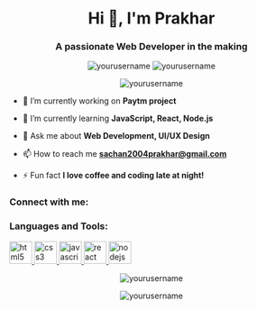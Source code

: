 <h1 align="center">Hi 👋, I'm Prakhar</h1>
<h3 align="center">A passionate Web Developer in the making</h3>

<p align="center">
  <img src="https://komarev.com/ghpvc/?username=yourusername&label=Profile%20views&color=0e75b6&style=flat" alt="yourusername" />
  <img src="https://img.shields.io/github/followers/yourusername?label=Followers&style=social" alt="yourusername" />
</p>

<p align="center">
  <img src="https://github-readme-stats.vercel.app/api?username=yourusername&show_icons=true&theme=radical&hide_border=true" alt="yourusername" />
</p>

- 🔭 I’m currently working on **Paytm project**

- 🌱 I’m currently learning **JavaScript, React, Node.js**

- 💬 Ask me about **Web Development, UI/UX Design**

- 📫 How to reach me **sachan2004prakhar@gmail.com**

- ⚡ Fun fact **I love coffee and coding late at night!**

<h3 align="left">Connect with me:</h3>
<p align="left">
<!--   <a href="https://linkedin.com/in/yourprofile" target="blank"><img align="center" src="https://cdn.jsdelivr.net/npm/simple-icons@3.1.0/icons/linkedin.svg" alt="yourprofile" height="30" width="40" /></a> -->
<!--   <a href="https://twitter.com/yourusername" target="blank"><img align="center" src="https://cdn.jsdelivr.net/npm/simple-icons@3.1.0/icons/twitter.svg" alt="yourusername" height="30" width="40" /></a> -->
<!--   <a href="https://www.instagram.com/yourusername" target="blank"><img align="center" src="https://cdn.jsdelivr.net/npm/simple-icons@3.1.0/icons/instagram.svg" alt="yourusername" height="30" width="40" /></a> -->
<!--   <a href="https://yourwebsite.com" target="blank"><img align="center" src="https://cdn.jsdelivr.net/npm/simple-icons@3.1.0/icons/internetexplorer.svg" alt="yourwebsite" height="30" width="40" /></a> -->
</p>

<h3 align="left">Languages and Tools:</h3>
<p align="left">
  <a href="https://www.w3.org/html/" target="_blank"> <img src="https://cdn.jsdelivr.net/npm/simple-icons@3.1.0/icons/html5.svg" alt="html5" height="40" width="40"/> </a>
  <a href="https://www.w3schools.com/css/" target="_blank"> <img src="https://cdn.jsdelivr.net/npm/simple-icons@3.1.0/icons/css3.svg" alt="css3" height="40" width="40"/> </a>
  <a href="https://www.javascript.com/" target="_blank"> <img src="https://cdn.jsdelivr.net/npm/simple-icons@3.1.0/icons/javascript.svg" alt="javascript" height="40" width="40"/> </a>
  <a href="https://reactjs.org/" target="_blank"> <img src="https://cdn.jsdelivr.net/npm/simple-icons@3.1.0/icons/react.svg" alt="react" height="40" width="40"/> </a>
  <a href="https://nodejs.org" target="_blank"> <img src="https://cdn.jsdelivr.net/npm/simple-icons@3.1.0/icons/node-dot-js.svg" alt="nodejs" height="40" width="40"/> </a>
</p>

<p align="center">
  <img src="https://github-readme-streak-stats.herokuapp.com/?user=yourusername&theme=radical&hide_border=true" alt="yourusername" />
</p>

<p align="center">
  <img src="https://github-readme-stats.vercel.app/api/top-langs/?username=yourusername&theme=radical&hide_border=true&layout=compact" alt="yourusername" />
</p>


<!---
Prakhar2004sachan/Prakhar2004sachan is a ✨ special ✨ repository because its `README.md` (this file) appears on your GitHub profile.
You can click the Preview link to take a look at your changes.
--->
